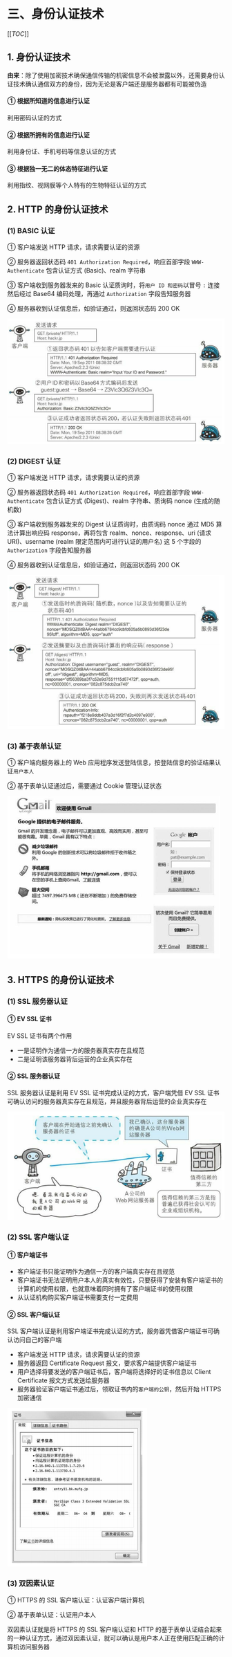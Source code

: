 # 三、身份认证技术

[[_TOC_]]

## 1. 身份认证技术

**由来**：除了使用加密技术确保通信传输的机密信息不会被泄露以外，还需要身份认证技术确认通信双方的身份，因为无论是客户端还是服务器都有可能被伪造

#### ① 根据所知道的信息进行认证

利用密码认证的方式

#### ② 根据所拥有的信息进行认证

利用身份证、手机号码等信息认证的方式

#### ③ 根据独一无二的体态特征进行认证

利用指纹、视网膜等个人特有的生物特征认证的方式

## 2. HTTP 的身份认证技术

### (1) BASIC 认证

① 客户端发送 HTTP 请求，请求需要认证的资源

② 服务器返回状态码 `401 Authorization Required`，响应首部字段 `WWW-Authenticate` 包含认证方式 (Basic)、realm 字符串

③ 客户端收到服务器发来的 Basic 认证质询时，将`用户 ID 和密码`以冒号 `:` 连接然后经过 Base64 编码处理，再通过 `Authorization` 字段告知服务器

④ 服务器收到认证信息后，如验证通过，则返回状态码 200 OK

![BASIC](../../../images/计算机网络/网络安全/身份认证技术/BASIC.png)

### (2) DIGEST 认证

① 客户端发送 HTTP 请求，请求需要认证的资源

② 服务器返回状态码 `401 Authorization Required`，响应首部字段 `WWW-Authenticate` 包含认证方式 (Digest)、realm 字符串、质询码 nonce (生成的随机数)

③ 客户端收到服务器发来的 Digest 认证质询时，由质询码 nonce 通过 MD5 算法计算出响应码 response，再将包含 realm、nonce、response、uri (请求 URI)、username (realm 限定范围内可进行认证的用户名) 这 5 个字段的 `Authorization` 字段告知服务器

④ 服务器收到认证信息后，如验证通过，则返回状态码 200 OK

![DIGEST](../../../images/计算机网络/网络安全/身份认证技术/DIGEST.png)

### (3) 基于表单认证

① 客户端向服务器上的 Web 应用程序发送登陆信息，按登陆信息的验证结果认证`用户本人`

② 基于表单认证通过后，需要通过 Cookie 管理认证状态

![基于表单认证](../../../images/计算机网络/网络安全/身份认证技术/基于表单认证.png)

## 3. HTTPS 的身份认证技术

### (1) SSL 服务器认证

#### ① EV SSL 证书

EV SSL 证书有两个作用

* 一是证明作为通信一方的服务器真实存在且规范
* 二是证明该服务器背后运营的企业真实存在

#### ② SSL 服务器认证

SSL 服务器认证是利用 EV SSL 证书完成认证的方式，客户端凭借 EV SSL 证书可确认访问的服务器真实存在且规范，并且服务器背后运营的企业真实存在

![SSL服务器认证](../../../images/计算机网络/网络安全/身份认证技术/SSL服务器认证.png)

### (2) SSL 客户端认证

#### ① 客户端证书

* 客户端证书只能证明作为通信一方的客户端真实存在且规范
* 客户端证书无法证明用户本人的真实有效性，只要获得了安装有客户端证书的计算机的使用权限，也就意味着同时拥有了客户端证书的使用权限
* 从认证机构购买客户端证书需要支付一定费用

#### ② SSL 客户端认证

SSL 客户端认证是利用客户端证书完成认证的方式，服务器凭借客户端证书可确认访问自己的客户端

* 客户端发送 HTTP 请求，请求需要认证的资源
* 服务器返回 Certificate Request 报文，要求客户端提供客户端证书
* 用户选择将要发送的客户端证书后，客户端将选择好的证书信息以 Client Certificate 报文方式发送给服务器
* 服务器验证客户端证书通过后，领取证书内的`客户端的公钥`，然后开始 HTTPS 加密通信

![SSL客户端认证](../../../images/计算机网络/网络安全/身份认证技术/SSL客户端认证.png)

### (3) 双因素认证

① HTTPS 的 SSL 客户端认证：认证客户端计算机

② 基于表单认证：认证用户本人

双因素认证就是将 HTTPS 的 SSL 客户端认证和 HTTP 的基于表单认证结合起来的一种认证方式，通过双因素认证，就可以确认是用户本人正在使用匹配正确的计算机访问服务器
